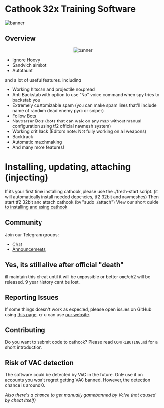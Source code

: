 # Cathook 32x Training Software
![banner](https://i.ibb.co/FHM2JXY/cathook.png)

## Overview

<div align="center">
    <img src="https://i.ibb.co/FHM2JXY/cathook.png" alt="banner">
</div>

* Ignore Hoovy
* Sandvich aimbot
* Autotaunt

and a lot of useful features, including

* Working hitscan and projectile nospread
* Anti Backstab with option to use "No" voice command when spy tries to backstab you
* Extremely customizable spam (you can make spam lines that'll include name of random dead enemy pyro or sniper)
* Follow Bots
* Navparser Bots (bots that can walk on any map without manual configuration using tf2 official navmesh system)
* Working crit hack (Editors note: Not fully working on all weapons)
* Backtrack
* Automatic matchmaking
* And many more features!

# Installing, updating, attaching (injecting)

If its your first time installing cathook, please use the ./fresh-start script.
(it will automatically install needed depencies, tf2 32bit and navmeshes)
Then start tf2 32bit and attach cathook (by "sudo ./attach")
[View our short guide to installing and using cathook](https://cathook.org/docs) 

## Community
Join our Telegram groups:
- [Chat](https://t.me/cathookcom)
- [Announcements](https://t.me/cathookmel)
## Yes, its still alive after official "death"

ill maintain this cheat until it will be unpossible or better one/ch2 will be released.
9 year history cant be lost.

## Reporting Issues

If some things doesn't work as expected, please open issues on GitHub using [this page](https://github.com/mlemlody/cathook/issues).
or u can use [our website](https://cathook.org/support).

## Contributing

Do you want to submit code to cathook? Please read `CONTRIBUTING.md` for a short introduction.

## Risk of VAC detection

The software could be detected by VAC in the future. Only use it on accounts you won't regret getting VAC banned. However, the detection chance is around 0.

*Also there's a chance to get manually gamebanned by Valve (not caused by cheat itself)*
